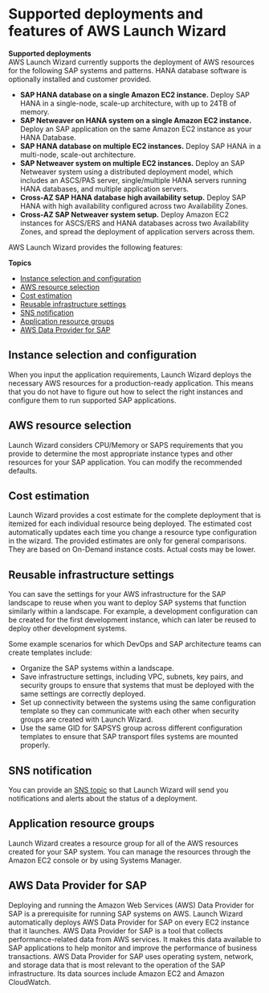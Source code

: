 # Supported deployments and features of AWS Launch Wizard<a name="launch-wizard-sap-deployments"></a>

**Supported deployments**  
AWS Launch Wizard currently supports the deployment of AWS resources for the following SAP systems and patterns\. HANA database software is optionally installed and customer provided\. 
+ **SAP HANA database on a single Amazon EC2 instance\.** Deploy SAP HANA in a single\-node, scale\-up architecture, with up to 24TB of memory\.
+ **SAP Netweaver on HANA system on a single Amazon EC2 instance\.** Deploy an SAP application on the same Amazon EC2 instance as your HANA Database\. 
+ **SAP HANA database on multiple EC2 instances\.** Deploy SAP HANA in a multi\-node, scale\-out architecture\.
+ **SAP Netweaver system on multiple EC2 instances\.** Deploy an SAP Netweaver system using a distributed deployment model, which includes an ASCS/PAS server, single/multiple HANA servers running HANA databases, and multiple application servers\.
+ **Cross\-AZ SAP HANA database high availability setup\.** Deploy SAP HANA with high availability configured across two Availability Zones\. 
+ **Cross\-AZ SAP Netweaver system setup\.** Deploy Amazon EC2 instances for ASCS/ERS and HANA databases across two Availability Zones, and spread the deployment of application servers across them\.

AWS Launch Wizard provides the following features:

**Topics**
+ [Instance selection and configuration](#launch-wizard-sap-features-app-deployment)
+ [AWS resource selection](#launch-wizard-sap-features-resource-selection)
+ [Cost estimation](#launch-wizard-sap-features-cost)
+ [Reusable infrastructure settings](#launch-wizard-sap-features-code-templates)
+ [SNS notification](#launch-wizard-sap-features-sns)
+ [Application resource groups](#launch-wizard-sap-features-resource-groups)
+ [AWS Data Provider for SAP](#launch-wizard-sap-features-data-provider)

## Instance selection and configuration<a name="launch-wizard-sap-features-app-deployment"></a>

When you input the application requirements, Launch Wizard deploys the necessary AWS resources for a production\-ready application\. This means that you do not have to figure out how to select the right instances and configure them to run supported SAP applications\. 

## AWS resource selection<a name="launch-wizard-sap-features-resource-selection"></a>

Launch Wizard considers CPU/Memory or SAPS requirements that you provide to determine the most appropriate instance types and other resources for your SAP application\. You can modify the recommended defaults\. 

## Cost estimation<a name="launch-wizard-sap-features-cost"></a>

Launch Wizard provides a cost estimate for the complete deployment that is itemized for each individual resource being deployed\. The estimated cost automatically updates each time you change a resource type configuration in the wizard\. The provided estimates are only for general comparisons\. They are based on On\-Demand instance costs\. Actual costs may be lower\.

## Reusable infrastructure settings<a name="launch-wizard-sap-features-code-templates"></a>

You can save the settings for your AWS infrastructure for the SAP landscape to reuse when you want to deploy SAP systems that function similarly within a landscape\. For example, a development configuration can be created for the first development instance, which can later be reused to deploy other development systems\.

Some example scenarios for which DevOps and SAP architecture teams can create templates include:
+ Organize the SAP systems within a landscape\.
+ Save infrastructure settings, including VPC, subnets, key pairs, and security groups to ensure that systems that must be deployed with the same settings are correctly deployed\. 
+ Set up connectivity between the systems using the same configuration template so they can communicate with each other when security groups are created with Launch Wizard\.
+ Use the same GID for SAPSYS group across different configuration templates to ensure that SAP transport files systems are mounted properly\.

## SNS notification<a name="launch-wizard-sap-features-sns"></a>

You can provide an [ SNS topic](https://docs.aws.amazon.com/sns/latest/dg/welcome.html) so that Launch Wizard will send you notifications and alerts about the status of a deployment\.

## Application resource groups<a name="launch-wizard-sap-features-resource-groups"></a>

Launch Wizard creates a resource group for all of the AWS resources created for your SAP system\. You can manage the resources through the Amazon EC2 console or by using Systems Manager\.

## AWS Data Provider for SAP<a name="launch-wizard-sap-features-data-provider"></a>

Deploying and running the Amazon Web Services \(AWS\) Data Provider for SAP is a prerequisite for running SAP systems on AWS\. Launch Wizard automatically deploys AWS Data Provider for SAP on every EC2 instance that it launches\. AWS Data Provider for SAP is a tool that collects performance\-related data from AWS services\. It makes this data available to SAP applications to help monitor and improve the performance of business transactions\. AWS Data Provider for SAP uses operating system, network, and storage data that is most relevant to the operation of the SAP infrastructure\. Its data sources include Amazon EC2 and Amazon CloudWatch\. 
